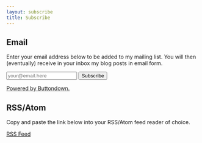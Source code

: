 ```yaml
---
layout: subscribe
title: Subscribe
---
```


## Email

Enter your email address below to be added to my mailing list. You will then (eventually) receive in your inbox my blog posts in email form.
<form
  action="https://buttondown.email/api/emails/embed-subscribe/JLO64"
  method="post"
  target="popupwindow"
  onsubmit="window.open('https://buttondown.email/JLO64', 'popupwindow')"
  class="embeddable-buttondown-form"
>
  <!-- <label for="bd-email">Enter your email</label> -->
  <input class="email_subscribe" type="email" name="email" id="bd-email" placeholder="your@email.here"/>
  
  <input class="email_subscribe_button" type="submit" value="Subscribe" />
  <p>
    <a href="https://buttondown.email/refer/JLO64" target="_blank">Powered by Buttondown.</a>
  </p>
</form>

## RSS/Atom

Copy and paste the link below into your RSS/Atom feed reader of choice.

<a href="/feed.xml">RSS Feed</a>